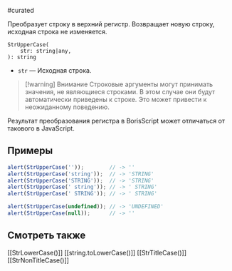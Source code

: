 #curated

Преобразует строку в верхний регистр.
Возвращает новую строку, исходная строка не изменяется.
```
StrUpperCase(
	str: string|any,
): string
```
- `str` — Исходная строка.

> [!warning] Внимание
> Строковые аргументы могут принимать значения, не являющиеся строками. В этом случае они будут автоматически приведены к строке. Это может привести к неожиданному поведению.

Результат преобразования регистра в BorisScript может отличаться от такового в JavaScript. 

## Примеры
```js
alert(StrUpperCase(''));        // -> ''
alert(StrUpperCase('string'));  // -> 'STRING'
alert(StrUpperCase('STRING'));  // -> 'STRING'
alert(StrUpperCase(' string')); // -> ' STRING'
alert(StrUpperCase(' STRING')); // -> ' STRING'

alert(StrUpperCase(undefined)); // -> 'UNDEFINED'
alert(StrUpperCase(null));      // -> ''
```

## Смотреть также
[[StrLowerCase()]]
[[string.toLowerCase()]]
[[StrTitleCase()]]
[[StrNonTitleCase()]]